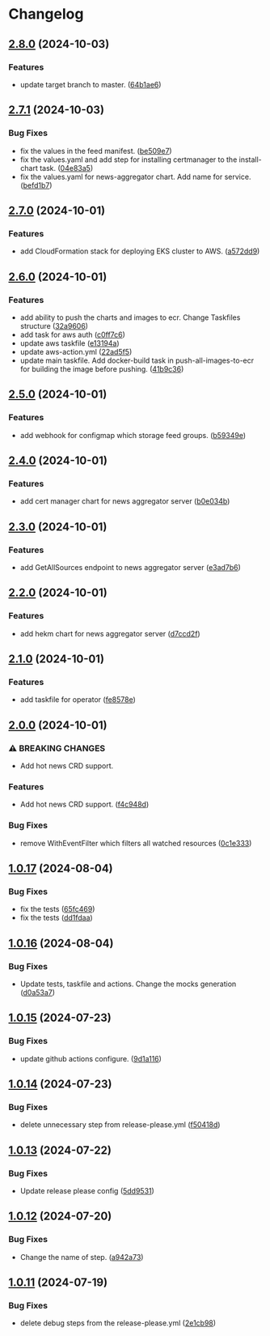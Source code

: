 # Changelog

## [2.8.0](https://github.com/ivan-poltavskiy/news-aggregator/compare/v2.7.1...v2.8.0) (2024-10-03)


### Features

* update target branch to master. ([64b1ae6](https://github.com/ivan-poltavskiy/news-aggregator/commit/64b1ae61c7de0691f00d7e783c5c35663780fd68))

## [2.7.1](https://github.com/ivan-poltavskiy/news-aggregator/compare/v2.7.0...v2.7.1) (2024-10-03)


### Bug Fixes

* fix the values in the feed manifest. ([be509e7](https://github.com/ivan-poltavskiy/news-aggregator/commit/be509e7b19833af11356f024a3fecc3a27d28f93))
* fix the values.yaml and add step for installing certmanager to the install-chart task. ([04e83a5](https://github.com/ivan-poltavskiy/news-aggregator/commit/04e83a5ad75123f7111f27b10a6b927464749272))
* fix the values.yaml for news-aggregator chart. Add name for service. ([befd1b7](https://github.com/ivan-poltavskiy/news-aggregator/commit/befd1b7e89487a6a03d5f1e894f17072df735802))

## [2.7.0](https://github.com/ivan-poltavskiy/news-aggregator/compare/v2.6.0...v2.7.0) (2024-10-01)


### Features

* add CloudFormation stack for deploying EKS cluster to AWS. ([a572dd9](https://github.com/ivan-poltavskiy/news-aggregator/commit/a572dd96536161d40fc5e3b6ccdb3839646086a7))

## [2.6.0](https://github.com/ivan-poltavskiy/news-aggregator/compare/v2.5.0...v2.6.0) (2024-10-01)


### Features

* add ability to push the charts and images to ecr. Change Taskfiles structure ([32a9606](https://github.com/ivan-poltavskiy/news-aggregator/commit/32a96066ba870cf41de055a2f81ee4399e9275bb))
* add task for aws auth ([c0ff7c6](https://github.com/ivan-poltavskiy/news-aggregator/commit/c0ff7c6db0788afc62ab4f2d277e6b5d16dd6f23))
* update aws taskfile ([e13194a](https://github.com/ivan-poltavskiy/news-aggregator/commit/e13194a08277817bba64c3039d63818d9d2f842a))
* update aws-action.yml ([22ad5f5](https://github.com/ivan-poltavskiy/news-aggregator/commit/22ad5f5a281b28dcf8484fb797bd7aea4ca9e224))
* update main taskfile. Add docker-build task in push-all-images-to-ecr for building the image before pushing. ([41b9c36](https://github.com/ivan-poltavskiy/news-aggregator/commit/41b9c36e0b194fdb6abd27d6f5fd7e2128be5063))

## [2.5.0](https://github.com/ivan-poltavskiy/news-aggregator/compare/v2.4.0...v2.5.0) (2024-10-01)


### Features

* add webhook for configmap which storage feed groups. ([b59349e](https://github.com/ivan-poltavskiy/news-aggregator/commit/b59349efcc16866a9a816aef00dae90b30d2fdd7))

## [2.4.0](https://github.com/ivan-poltavskiy/news-aggregator/compare/v2.3.0...v2.4.0) (2024-10-01)


### Features

* add cert manager chart for news aggregator server ([b0e034b](https://github.com/ivan-poltavskiy/news-aggregator/commit/b0e034b312bc0f729ecd8cb283915ab42eda29aa))

## [2.3.0](https://github.com/ivan-poltavskiy/news-aggregator/compare/v2.2.0...v2.3.0) (2024-10-01)


### Features

* add GetAllSources endpoint to news aggregator server ([e3ad7b6](https://github.com/ivan-poltavskiy/news-aggregator/commit/e3ad7b6f1b60d6b968e3e36db3d5bfd2042f836e))

## [2.2.0](https://github.com/ivan-poltavskiy/news-aggregator/compare/v2.1.0...v2.2.0) (2024-10-01)


### Features

* add hekm chart for news aggregator server ([d7ccd2f](https://github.com/ivan-poltavskiy/news-aggregator/commit/d7ccd2f8451f4e3b9351377c1d0ec8c3ec850dfc))

## [2.1.0](https://github.com/ivan-poltavskiy/news-aggregator/compare/v2.0.0...v2.1.0) (2024-10-01)


### Features

* add taskfile for operator ([fe8578e](https://github.com/ivan-poltavskiy/news-aggregator/commit/fe8578ecf96b1c9f26a73f8b29db650512e94345))

## [2.0.0](https://github.com/ivan-poltavskiy/news-aggregator/compare/v1.0.17...v2.0.0) (2024-10-01)


### ⚠ BREAKING CHANGES

* Add hot news CRD support.

### Features

* Add hot news CRD support. ([f4c948d](https://github.com/ivan-poltavskiy/news-aggregator/commit/f4c948dab79d771e8019d7bfba47ec8386c98de0))


### Bug Fixes

* remove WithEventFilter which filters all watched resources ([0c1e333](https://github.com/ivan-poltavskiy/news-aggregator/commit/0c1e3337a00d528091c6b1577cfb902e5afbf948))

## [1.0.17](https://github.com/ivan-poltavskiy/news-aggregator/compare/v1.0.16...v1.0.17) (2024-08-04)


### Bug Fixes

* fix the tests ([65fc469](https://github.com/ivan-poltavskiy/news-aggregator/commit/65fc469feb0d46befa5260b1ca6d885be56548c0))
* fix the tests ([dd1fdaa](https://github.com/ivan-poltavskiy/news-aggregator/commit/dd1fdaac8d063144d5ae8f88d90acb33bc9a5b10))

## [1.0.16](https://github.com/ivan-poltavskiy/news-aggregator/compare/v1.0.15...v1.0.16) (2024-08-04)


### Bug Fixes

* Update tests, taskfile and actions. Change the mocks generation ([d0a53a7](https://github.com/ivan-poltavskiy/news-aggregator/commit/d0a53a70adc5fe4e9158c9bc42c606e64666f9ed))

## [1.0.15](https://github.com/ivan-poltavskiy/news-aggregator/compare/v1.0.14...v1.0.15) (2024-07-23)


### Bug Fixes

* update github actions configure. ([9d1a116](https://github.com/ivan-poltavskiy/news-aggregator/commit/9d1a11636ea23adaca3a9443f92cf39c12c872a5))

## [1.0.14](https://github.com/ivan-poltavskiy/news-aggregator/compare/v1.0.13...v1.0.14) (2024-07-23)


### Bug Fixes

* delete unnecessary step from release-please.yml ([f50418d](https://github.com/ivan-poltavskiy/news-aggregator/commit/f50418d838a6ec56acfcfc27d2d99cca40d16869))

## [1.0.13](https://github.com/ivan-poltavskiy/news-aggregator/compare/v1.0.12...v1.0.13) (2024-07-22)


### Bug Fixes

* Update release please config ([5dd9531](https://github.com/ivan-poltavskiy/news-aggregator/commit/5dd9531a2376ee85a424ce92fea1e76de669ad2e))

## [1.0.12](https://github.com/ivan-poltavskiy/news-aggregator/compare/v1.0.11...v1.0.12) (2024-07-20)


### Bug Fixes

* Change the name of step. ([a942a73](https://github.com/ivan-poltavskiy/news-aggregator/commit/a942a73959d3807e59548fc6430c95c351da6296))

## [1.0.11](https://github.com/ivan-poltavskiy/news-aggregator/compare/v1.0.10...v1.0.11) (2024-07-19)


### Bug Fixes

* delete debug steps from the release-please.yml ([2e1cb98](https://github.com/ivan-poltavskiy/news-aggregator/commit/2e1cb98f9de32eb3e6867c70b7a3a0a46dc352c1))
